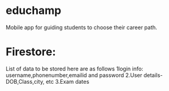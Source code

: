 # educhamp
Mobile app for guiding students to choose their career path.
# Firestore:
List of data to be stored here are as follows 
1login info: username,phonenumber,emailid and password
2.User details- DOB,Class,city, etc
3.Exam dates 
